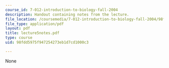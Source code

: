 ```yaml
---
course_id: 7-012-introduction-to-biology-fall-2004
description: Handout containing notes from the lecture.
file_location: /coursemedia/7-012-introduction-to-biology-fall-2004/98fdd5975f947254273eb1d7cd1000c3_lecture5notes.pdf
file_type: application/pdf
layout: pdf
title: lecture5notes.pdf
type: course
uid: 98fdd5975f947254273eb1d7cd1000c3

---
```

None